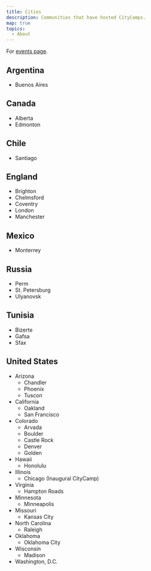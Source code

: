```yaml
---
title: Cities
description: Communities that have hosted CityCamps.
map: true
topics:
  - About
---
```


For [events page](/events).

## Argentina

* Buenos Aires

## Canada

* Alberta
* Edmonton

## Chile

* Santiago

## England

* Brighton
* Chelmsford
* Coventry
* London
* Manchester

## Mexico

* Monterrey

## Russia

* Perm
* St. Petersburg
* Ulyanovsk

## Tunisia

* Bizerte
* Gafsa
* Sfax

## United States

* Arizona
  - Chandler
  - Phoenix
  - Tuscon
* California
  - Oakland
  - San Francisco
* Colorado
  - Arvada
  - Boulder
  - Castle Rock
  - Denver
  - Golden
* Hawaii
  - Honolulu
* Illinois
  - Chicago (Inaugural CityCamp)
* Virginia
  - Hampton Roads
* Minnesota
  - Minneapolis
* Missouri
  - Kansas City
* North Carolina
  - Raleigh
* Oklahoma
  - Oklahoma City
* Wisconsin
  - Madison
* Washington, D.C.
